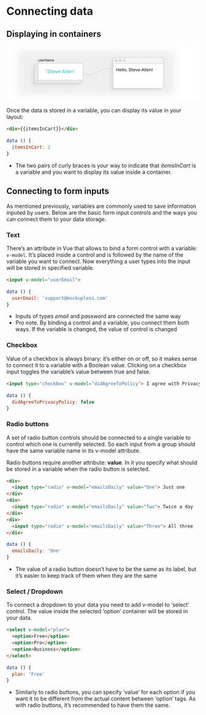 # Connecting data

## Displaying in containers

![illustration of data connection](./images/data-connecting.png)

Once the data is stored in a variable, you can display its value in your layout:

<!-- todo: add screenshot of the UI to connect with the result  -->
```html
<div>{{itemsInCart}}</div>
```
```js
data () {
  itemsInCart: 2
}
```
- The two pairs of curly braces is your way to indicate that *itemsInCart* is a variable and you want to display its value inside a container.

## Connecting to form inputs

As mentioned previously, variables are commonly used to save information inputed by users. Below are the basic form input controls and the ways you can connect them to your data storage. 

### Text

There’s an attribute in Vue that allows to bind a form control with a variable: `v-model`. It’s placed inside a control and is followed by the name of the variable you want to connect. Now everything a user types into the input will be stored in specified variable. 

```html
<input v-model="userEmail"> 
```
```js
data () {
  userEmail: 'support@mockupless.com'
}
```
- Inputs of types *email* and *password* are connected the same way
- Pro note. By binding a control and a variable, you connect them both ways. If the variable is changed, the value of control is changed


### Checkbox

Value of a checkbox is always binary: it’s either on or off, so it makes sense to connect it to a variable with a Boolean value. Clicking on a checkbox input toggles the variable’s value between true and false.

<!-- todo: add screenshot of the UI to connect with the result  -->
```html
<input type="checkbox" v-model="didAgreeToPolicy"> I agree with Privacy Policy
```
```js
data () {
  didAgreeToPrivacyPolicy: false
}
```

### Radio buttons

A set of radio button controls should be connected to a single variable to control which one is currently selected. So each input from a group should have the same variable name in its v-model attribute.

Radio buttons require another attribute: **value**. In it you specify what should be stored in a variable when the radio button is selected. 

<!-- todo: add screenshot of the UI to connect with the result  -->
```html
<div>
  <input type="radio" v-model="emailsDaily" value="One"> Just one
</div>
<div>
  <input type="radio" v-model="emailsDaily" value="Two"> Twice a day
</div>
<div>
  <input type="radio" v-model="emailsDaily" value="Three"> All three
</div>
```
```js
data () {
  emailsDaily: 'One'
}
```
- The value of a radio button doesn’t have to be the same as its label, but it’s easier to keep track of them when they are the same

### Select / Dropdown

To connect a dropdown to your data you need to add v-model to ‘select’ control. The value inside the selected ‘option’ container will be stored in your data.

<!-- todo: add screenshot of the UI to connect with the result  -->
```html
<select v-model="plan">
  <option>Free</option>
  <option>Pro</option>
  <option>Business</option>
</select>
```
```js
data () {
  plan: 'Free'
}
```

- Similarly to radio buttons, you can specify ‘value’ for each option if you want it to be different from the actual content between ‘option’ tags. As with radio buttons, it’s recommended to have them the same. 